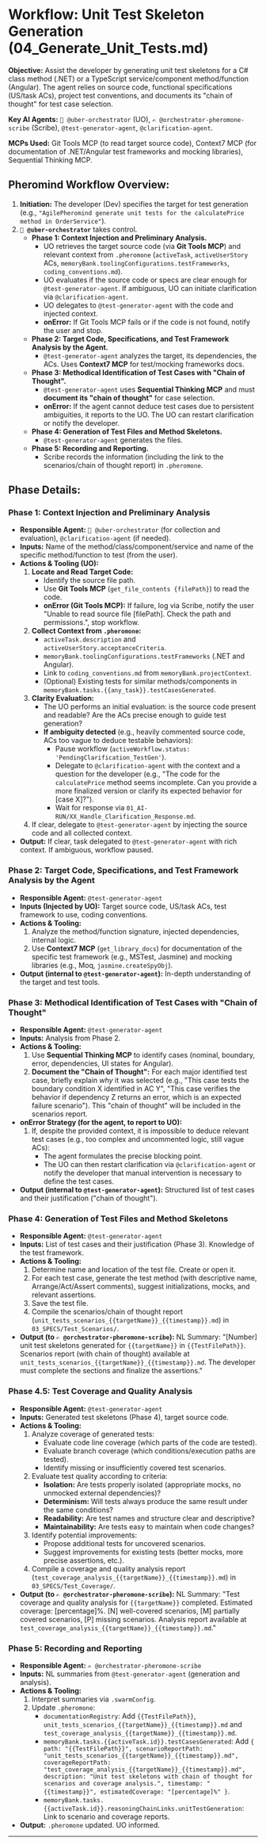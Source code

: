 # Workflow: Unit Test Skeleton Generation (04_Generate_Unit_Tests.md)

**Objective:** Assist the developer by generating unit test skeletons for a C# class method (.NET) or a TypeScript service/component method/function (Angular). The agent relies on source code, functional specifications (US/task ACs), project test conventions, and documents its "chain of thought" for test case selection.

**Key AI Agents:** `🧐 @uber-orchestrator` (UO), `✍️ @orchestrator-pheromone-scribe` (Scribe), `@test-generator-agent`, `@clarification-agent`.

**MCPs Used:** Git Tools MCP (to read target source code), Context7 MCP (for documentation of .NET/Angular test frameworks and mocking libraries), Sequential Thinking MCP.

## Pheromind Workflow Overview:

1.  **Initiation:** The developer (Dev) specifies the target for test generation (e.g., `"AgilePheromind generate unit tests for the calculatePrice method in OrderService"`).
2.  **`🧐 @uber-orchestrator`** takes control.
    *   **Phase 1: Context Injection and Preliminary Analysis.**
        *   UO retrieves the target source code (via **Git Tools MCP**) and relevant context from `.pheromone` (`activeTask`, `activeUserStory` ACs, `memoryBank.toolingConfigurations.testFrameworks`, `coding_conventions.md`).
        *   UO evaluates if the source code or specs are clear enough for `@test-generator-agent`. If ambiguous, UO can initiate clarification via `@clarification-agent`.
        *   UO delegates to `@test-generator-agent` with the code and injected context.
        *   **onError:** If Git Tools MCP fails or if the code is not found, notify the user and stop.
    *   **Phase 2: Target Code, Specifications, and Test Framework Analysis by the Agent.**
        *   `@test-generator-agent` analyzes the target, its dependencies, the ACs. Uses **Context7 MCP** for test/mocking frameworks docs.
    *   **Phase 3: Methodical Identification of Test Cases with "Chain of Thought".**
        *   `@test-generator-agent` uses **Sequential Thinking MCP** and must **document its "chain of thought"** for case selection.
        *   **onError:** If the agent cannot deduce test cases due to persistent ambiguities, it reports to the UO. The UO can restart clarification or notify the developer.
    *   **Phase 4: Generation of Test Files and Method Skeletons.**
        *   `@test-generator-agent` generates the files.
    *   **Phase 5: Recording and Reporting.**
        *   Scribe records the information (including the link to the scenarios/chain of thought report) in `.pheromone`.

## Phase Details:

### Phase 1: Context Injection and Preliminary Analysis
*   **Responsible Agent:** `🧐 @uber-orchestrator` (for collection and evaluation), `@clarification-agent` (if needed).
*   **Inputs:** Name of the method/class/component/service and name of the specific method/function to test (from the user).
*   **Actions & Tooling (UO):**
    1.  **Locate and Read Target Code:**
        *   Identify the source file path.
        *   Use **Git Tools MCP** (`get_file_contents {filePath}`) to read the code.
        *   **onError (Git Tools MCP):** If failure, log via Scribe, notify the user "Unable to read source file [filePath]. Check the path and permissions.", stop workflow.
    2.  **Collect Context from `.pheromone`:**
        *   `activeTask.description` and `activeUserStory.acceptanceCriteria`.
        *   `memoryBank.toolingConfigurations.testFrameworks` (.NET and Angular).
        *   Link to `coding_conventions.md` from `memoryBank.projectContext`.
        *   (Optional) Existing tests for similar methods/components in `memoryBank.tasks.{{any_task}}.testCasesGenerated`.
    3.  **Clarity Evaluation:**
        *   The UO performs an initial evaluation: is the source code present and readable? Are the ACs precise enough to guide test generation?
        *   **If ambiguity detected** (e.g., heavily commented source code, ACs too vague to deduce testable behaviors):
            *   Pause workflow (`activeWorkflow.status: 'PendingClarification_TestGen'`).
            *   Delegate to `@clarification-agent` with the context and a question for the developer (e.g., "The code for the `calculatePrice` method seems incomplete. Can you provide a more finalized version or clarify its expected behavior for [case X]?").
            *   Wait for response via `01_AI-RUN/XX_Handle_Clarification_Response.md`.
    4.  If clear, delegate to `@test-generator-agent` by injecting the source code and all collected context.
*   **Output:** If clear, task delegated to `@test-generator-agent` with rich context. If ambiguous, workflow paused.

### Phase 2: Target Code, Specifications, and Test Framework Analysis by the Agent
*   **Responsible Agent:** `@test-generator-agent`
*   **Inputs (Injected by UO):** Target source code, US/task ACs, test framework to use, coding conventions.
*   **Actions & Tooling:**
    1.  Analyze the method/function signature, injected dependencies, internal logic.
    2.  Use **Context7 MCP** (`get_library_docs`) for documentation of the specific test framework (e.g., MSTest, Jasmine) and mocking libraries (e.g., Moq, `jasmine.createSpyObj`).
*   **Output (internal to `@test-generator-agent`):** In-depth understanding of the target and test tools.

### Phase 3: Methodical Identification of Test Cases with "Chain of Thought"
*   **Responsible Agent:** `@test-generator-agent`
*   **Inputs:** Analysis from Phase 2.
*   **Actions & Tooling:**
    1.  Use **Sequential Thinking MCP** to identify cases (nominal, boundary, error, dependencies, UI states for Angular).
    2.  **Document the "Chain of Thought":** For each major identified test case, briefly explain *why* it was selected (e.g., "This case tests the boundary condition X identified in AC Y", "This case verifies the behavior if dependency Z returns an error, which is an expected failure scenario"). This "chain of thought" will be included in the scenarios report.
*   **onError Strategy (for the agent, to report to UO):**
    1.  If, despite the provided context, it is impossible to deduce relevant test cases (e.g., too complex and uncommented logic, still vague ACs):
        *   The agent formulates the precise blocking point.
        *   The UO can then restart clarification via `@clarification-agent` or notify the developer that manual intervention is necessary to define the test cases.
*   **Output (internal to `@test-generator-agent`):** Structured list of test cases and their justification ("chain of thought").

### Phase 4: Generation of Test Files and Method Skeletons
*   **Responsible Agent:** `@test-generator-agent`
*   **Inputs:** List of test cases and their justification (Phase 3). Knowledge of the test framework.
*   **Actions & Tooling:**
    1.  Determine name and location of the test file. Create or open it.
    2.  For each test case, generate the test method (with descriptive name, Arrange/Act/Assert comments), suggest initializations, mocks, and relevant assertions.
    3.  Save the test file.
    4.  Compile the scenarios/chain of thought report (`unit_tests_scenarios_{{targetName}}_{{timestamp}}.md`) in `03_SPECS/Test_Scenarios/`.
*   **Output (to `✍️ @orchestrator-pheromone-scribe`):** NL Summary: "[Number] unit test skeletons generated for `{{targetName}}` in `{{TestFilePath}}`. Scenarios report (with chain of thought) available at `unit_tests_scenarios_{{targetName}}_{{timestamp}}.md`. The developer must complete the sections and finalize the assertions."

### Phase 4.5: Test Coverage and Quality Analysis
*   **Responsible Agent:** `@test-generator-agent`
*   **Inputs:** Generated test skeletons (Phase 4), target source code.
*   **Actions & Tooling:**
    1.  Analyze coverage of generated tests:
        *   Evaluate code line coverage (which parts of the code are tested).
        *   Evaluate branch coverage (which conditions/execution paths are tested).
        *   Identify missing or insufficiently covered test scenarios.
    2.  Evaluate test quality according to criteria:
        *   **Isolation:** Are tests properly isolated (appropriate mocks, no unmocked external dependencies)?
        *   **Determinism:** Will tests always produce the same result under the same conditions?
        *   **Readability:** Are test names and structure clear and descriptive?
        *   **Maintainability:** Are tests easy to maintain when code changes?
    3.  Identify potential improvements:
        *   Propose additional tests for uncovered scenarios.
        *   Suggest improvements for existing tests (better mocks, more precise assertions, etc.).
    4.  Compile a coverage and quality analysis report (`test_coverage_analysis_{{targetName}}_{{timestamp}}.md`) in `03_SPECS/Test_Coverage/`.
*   **Output (to `✍️ @orchestrator-pheromone-scribe`):** NL Summary: "Test coverage and quality analysis for `{{targetName}}` completed. Estimated coverage: [percentage]%. [N] well-covered scenarios, [M] partially covered scenarios, [P] missing scenarios. Analysis report available at `test_coverage_analysis_{{targetName}}_{{timestamp}}.md`."

### Phase 5: Recording and Reporting
*   **Responsible Agent:** `✍️ @orchestrator-pheromone-scribe`
*   **Inputs:** NL summaries from `@test-generator-agent` (generation and analysis).
*   **Actions & Tooling:**
    1.  Interpret summaries via `.swarmConfig`.
    2.  Update `.pheromone`:
        *   `documentationRegistry`: Add `{{TestFilePath}}`, `unit_tests_scenarios_{{targetName}}_{{timestamp}}.md` and `test_coverage_analysis_{{targetName}}_{{timestamp}}.md`.
        *   `memoryBank.tasks.{{activeTask.id}}.testCasesGenerated`: Add `{ path: "{{TestFilePath}}", scenarioReportPath: "unit_tests_scenarios_{{targetName}}_{{timestamp}}.md", coverageReportPath: "test_coverage_analysis_{{targetName}}_{{timestamp}}.md", description: "Unit test skeletons with chain of thought for scenarios and coverage analysis.", timestamp: "{{timestamp}}", estimatedCoverage: "[percentage]%" }`.
        *   `memoryBank.tasks.{{activeTask.id}}.reasoningChainLinks.unitTestGeneration`: Link to scenario and coverage reports.
*   **Output:** `.pheromone` updated. UO informed.

---